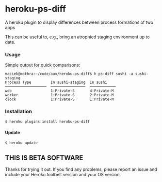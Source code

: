 # heroku-ps-diff

A heroku plugin to display differences between process formations of two apps

This can be useful to, e.g., bring an atrophied staging environment up
to date.

### Usage

Simple output for quick comparisons:

```console
maciek@mothra:~/code/aux/heroku-ps-diff$ h ps:diff sushi -a sushi-staging
Process Type         In sushi-staging  In sushi
───────────────────  ────────────────  ────────────
web                  1:Private-S       4:Private-M
worker               1:Private-S       2:Private-M
clock                1:Private-S       1:Private-M
```

### Installation

```bash
$ heroku plugins:install heroku-ps-diff
```

#### Update

```bash
$ heroku update
```

## THIS IS BETA SOFTWARE

Thanks for trying it out. If you find any problems, please report an
issue and include your Heroku toolbelt version and your OS version.
